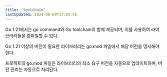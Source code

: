 ```yaml
---
title: 'toolchain'
lastUpdated: 2024-08-09T17:03:55
---
```

Go 1.21에서는 go command와 Go toolchain이 함께 제공되며, 이를 사용하여 라이브러리들을 컴파일할 수 있다.

Go 1.21 이상의 버전이 필요한 라이브러리는 go.mod 파일에서 해당 버전을 명시해야 한다.

프로젝트의 go.mod 파일은 라이브러리의 최소 요구 버전을 자동으로 업데이트하며, 버전 관리는 자동으로 처리된다.
